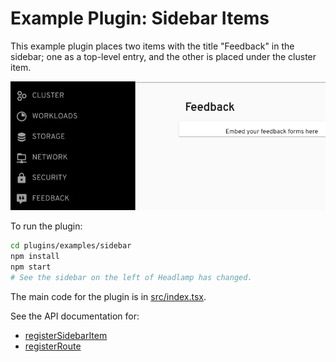 # Example Plugin: Sidebar Items

This example plugin places two items with the title "Feedback" in the
sidebar; one as a top-level entry, and the other is placed under the
cluster item.

![screenshot of the side bar being changed](../../../docs/development/plugins/images/sidebar.png)

To run the plugin:

```bash
cd plugins/examples/sidebar
npm install
npm start
# See the sidebar on the left of Headlamp has changed.
```

The main code for the plugin is in [src/index.tsx](src/index.tsx).

See the API documentation for:

- [registerSidebarItem](https://kinvolk.github.io/headlamp/docs/latest/development/api/classes/plugin_registry.registry/#registersidebaritem)
- [registerRoute](https://kinvolk.github.io/headlamp/docs/latest/development/api/classes/plugin_registry.registry/#registerroute)
